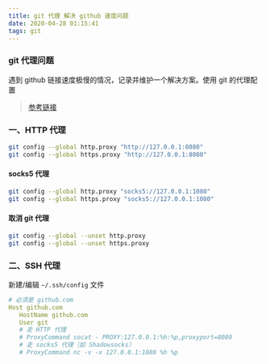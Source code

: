 ```yaml
---
title: git 代理 解决 github 速度问题
date: 2020-04-28 01:15:41
tags: git
---
```


### git 代理问题

遇到 github 链接速度极慢的情况，记录并维护一个解决方案。使用 git 的代理配置

> [参考链接](https://gist.github.com/chuyik/02d0d37a49edc162546441092efae6a1)

<!--more-->

### 一、HTTP 代理

```bash
git config --global http.proxy "http://127.0.0.1:8080"
git config --global https.proxy "http://127.0.0.1:8080"
```

#### socks5 代理

```bash
git config --global http.proxy "socks5://127.0.0.1:1080"
git config --global https.proxy "socks5://127.0.0.1:1080"
```

#### 取消 git 代理

```bash
git config --global --unset http.proxy
git config --global --unset https.proxy
```

### 二、SSH 代理

新建/编辑 `~/.ssh/config` 文件

```yaml
# 必须是 github.com
Host github.com
   HostName github.com
   User git
   # 走 HTTP 代理
   # ProxyCommand socat - PROXY:127.0.0.1:%h:%p,proxyport=8080
   # 走 socks5 代理（如 Shadowsocks）
   # ProxyCommand nc -v -x 127.0.0.1:1080 %h %p
```

